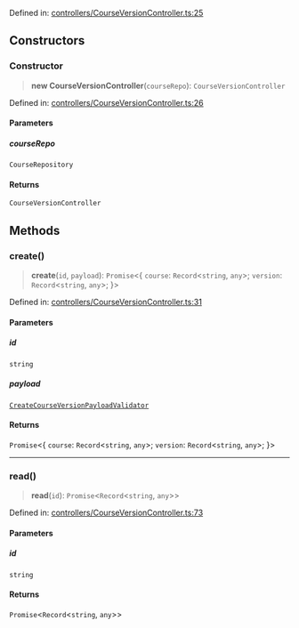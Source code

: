 Defined in: [controllers/CourseVersionController.ts:25](https://github.com/continuousactivelearning/cal/blob/82a7f7bd547282a4f223f46ab6c2efe92f30e4ce/backend/src/modules/courses/controllers/CourseVersionController.ts#L25)

## Constructors

### Constructor

> **new CourseVersionController**(`courseRepo`): `CourseVersionController`

Defined in: [controllers/CourseVersionController.ts:26](https://github.com/continuousactivelearning/cal/blob/82a7f7bd547282a4f223f46ab6c2efe92f30e4ce/backend/src/modules/courses/controllers/CourseVersionController.ts#L26)

#### Parameters

##### courseRepo

`CourseRepository`

#### Returns

`CourseVersionController`

## Methods

### create()

> **create**(`id`, `payload`): `Promise`\<\{ `course`: `Record`\<`string`, `any`\>; `version`: `Record`\<`string`, `any`\>; \}\>

Defined in: [controllers/CourseVersionController.ts:31](https://github.com/continuousactivelearning/cal/blob/82a7f7bd547282a4f223f46ab6c2efe92f30e4ce/backend/src/modules/courses/controllers/CourseVersionController.ts#L31)

#### Parameters

##### id

`string`

##### payload

[`CreateCourseVersionPayloadValidator`](../Validators/CourseVersionValidators/CreateCourseVersionPayloadValidator.md)

#### Returns

`Promise`\<\{ `course`: `Record`\<`string`, `any`\>; `version`: `Record`\<`string`, `any`\>; \}\>

***

### read()

> **read**(`id`): `Promise`\<`Record`\<`string`, `any`\>\>

Defined in: [controllers/CourseVersionController.ts:73](https://github.com/continuousactivelearning/cal/blob/82a7f7bd547282a4f223f46ab6c2efe92f30e4ce/backend/src/modules/courses/controllers/CourseVersionController.ts#L73)

#### Parameters

##### id

`string`

#### Returns

`Promise`\<`Record`\<`string`, `any`\>\>
